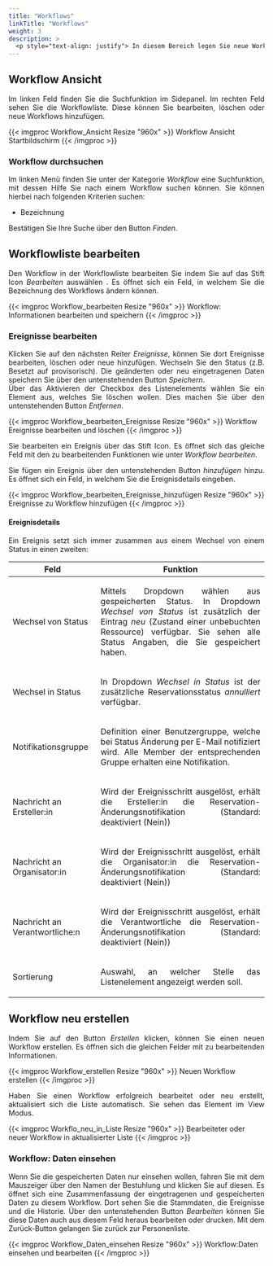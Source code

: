```yaml
---
title: "Workflows"
linkTitle: "Workflows"
weight: 3
description: >
  <p style="text-align: justify"> In diesem Bereich legen Sie neue Workflows an, erstellen Workflowlisten oder entfernen die gespeicherten Workflows. Bereits definierte Status werden zu einem Workflow konfiguriert und einer Ressource zugeordnet.  </p>
---
```

## Workflow Ansicht 

<p style="text-align: justify"> Im linken Feld finden Sie die Suchfunktion im Sidepanel. Im rechten Feld sehen Sie die Workflowliste. Diese können Sie bearbeiten, löschen oder neue Workflows hinzufügen. </p>

{{< imgproc Workflow_Ansicht Resize "960x" >}}
Workflow Ansicht Startbildschirm
{{< /imgproc >}}

### Workflow durchsuchen

<p style="text-align: justify">
Im linken Menü finden Sie unter der Kategorie <i>Workflow</i> eine Suchfunktion, mit dessen Hilfe Sie nach einem Workflow suchen können. Sie können hierbei nach folgenden Kriterien suchen: </p>

* Bezeichnung

Bestätigen Sie Ihre Suche über den Button <i>Finden</i>. 

## Workflowliste bearbeiten

<p style="text-align: justify">
Den Workflow in der Workflowliste bearbeiten Sie indem Sie auf das Stift Icon <i>Bearbeiten</i> auswählen . Es öffnet sich ein Feld, in welchem Sie die Bezeichnung des Workflows ändern können. </p>

{{< imgproc Workflow_bearbeiten Resize "960x" >}}
Workflow: Informationen bearbeiten und speichern
{{< /imgproc >}}

### Ereignisse bearbeiten

<p style="text-align: justify">
Klicken Sie auf den nächsten Reiter <i>Ereignisse</i>, können Sie dort Ereignisse bearbeiten, löschen oder neue hinzufügen. Wechseln Sie den Status (z.B. Besetzt auf provisorisch). Die geänderten oder neu eingetragenen Daten speichern Sie über den untenstehenden Button <i>Speichern</i>. </br>
Über das Aktivieren der Checkbox des Listenelements wählen Sie ein Element aus, welches Sie löschen wollen. Dies machen Sie über den untenstehenden Button <i>Entfernen</i>. </p>

{{< imgproc Workflow_bearbeiten_Ereignisse Resize "960x" >}}
Workflow Ereignisse bearbeiten und löschen
{{< /imgproc >}}

<p style="text-align: justify">
Sie bearbeiten ein Ereignis über das Stift Icon. Es öffnet sich das gleiche Feld mit den zu bearbeitenden Funktionen wie unter <i>Workflow bearbeiten</i>. </p>


<p style="text-align: justify"> Sie fügen ein Ereignis über den untenstehenden Button <i>hinzufügen</i> hinzu. Es öffnet sich ein Feld, in welchem Sie die Ereignisdetails eingeben. </p>

{{< imgproc Workflow_bearbeiten_Ereignisse_hinzufügen Resize "960x" >}}
Ereignisse zu Workflow hinzufügen
{{< /imgproc >}}

#### Ereignisdetails 

<p style="text-align: justify">
Ein Ereignis setzt sich immer zusammen aus einem Wechsel von einem Status in einen zweiten: </p>

| Feld         | Funktion         | 
| ------------- |-------------  | 
| Wechsel von Status  | <p style="text-align: justify"> Mittels Dropdown wählen aus gespeicherten Status. In Dropdown _Wechsel von Status_ ist zusätzlich der Eintrag _neu_ (Zustand einer unbebuchten Ressource) verfügbar. Sie sehen alle Status Angaben, die Sie gespeichert haben. </p>| 
| Wechsel in Status |<p style="text-align: justify"> In Dropdown _Wechsel in Status_ ist der zusätzliche Reservationsstatus _annulliert_ verfügbar.    </p>|  
| Notifikationsgruppe |<p style="text-align: justify"> Definition einer Benutzergruppe, welche bei Status Änderung per E-Mail notifiziert wird. Alle Member der entsprechenden Gruppe erhalten eine Notifikation.   </p> | 
| Nachricht an Ersteller:in    |<p style="text-align: justify"> Wird der Ereignisschritt ausgelöst, erhält die Ersteller:in die Reservation-Änderungsnotifikation (Standard: deaktiviert (Nein))   </p>| 
| Nachricht an Organisator:in    | <p style="text-align: justify"> Wird der Ereignisschritt ausgelöst, erhält die Organisator:in die Reservation-Änderungsnotifikation (Standard: deaktiviert (Nein)) </p> | 
| Nachricht an Verantwortliche:n  |<p style="text-align: justify">  Wird der Ereignisschritt ausgelöst, erhält die Verantwortliche die Reservation-Änderungsnotifikation (Standard: deaktiviert (Nein))   </p> | 
| Sortierung    | <p style="text-align: justify"> Auswahl, an welcher Stelle das Listenelement angezeigt werden soll. </p>  | 

## Workflow neu erstellen 

<p style="text-align: justify">
Indem Sie auf den Button <i>Erstellen</i> klicken, können Sie einen neuen Workflow erstellen. Es öffnen sich die gleichen Felder mit zu bearbeitenden Informationen. </p> 

{{< imgproc Workflow_erstellen Resize "960x" >}}
Neuen Workflow erstellen
{{< /imgproc >}}

<p style="text-align: justify">
Haben Sie einen Workflow erfolgreich bearbeitet oder neu erstellt, aktualisiert sich die Liste automatisch. Sie sehen das Element im View Modus. </p>

{{< imgproc Workflo_neu_in_Liste Resize "960x" >}}
Bearbeiteter oder neuer Workflow in aktualisierter Liste
{{< /imgproc >}}

### Workflow: Daten einsehen

<p style="text-align: justify">
Wenn Sie die gespeicherten Daten nur einsehen wollen, fahren Sie mit dem Mauszeiger über den Namen der Bestuhlung und klicken Sie auf diesen. Es öffnet sich eine Zusammenfassung der eingetragenen und gespeicherten Daten zu diesem Workflow. Dort sehen Sie die Stammdaten, die Ereignisse und die Historie. Über den untenstehenden Button <i>Bearbeiten</i> können Sie diese Daten auch aus diesem Feld heraus bearbeiten oder drucken. Mit dem Zurück-Button gelangen Sie zurück zur Personenliste. </p>

{{< imgproc Workflow_Daten_einsehen Resize "960x" >}}
Workflow:Daten einsehen und bearbeiten
{{< /imgproc >}}
